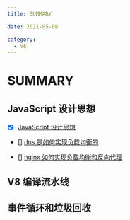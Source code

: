 ```yaml
---
title: SUMMARY

date: 2021-05-08

category:
  - V8
---
```


# SUMMARY

## JavaScript 设计思想

- [x] [JavaScript 设计思想](JavaScript设计思想.md)

- [] [dns 是如何实现负载均衡的](DNS是如何实现负载均衡的.md)

- [] [nginx 如何实现负载均衡和反向代理](Nginx如何实现负载均衡和反向代理.md)

## V8 编译流水线

## 事件循环和垃圾回收
